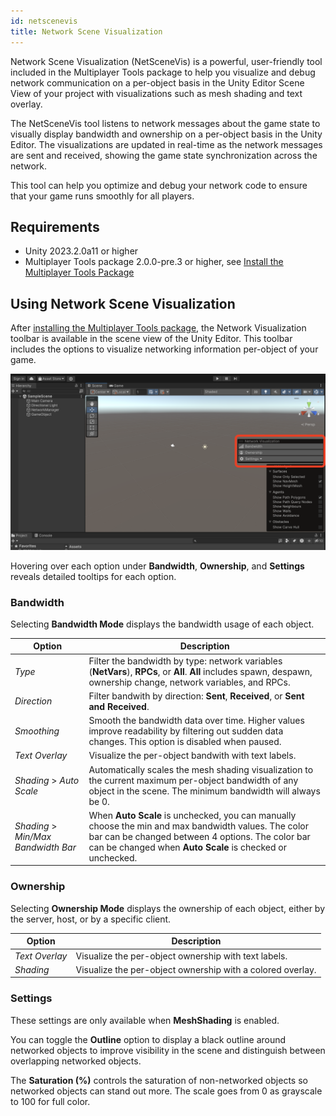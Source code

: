 ```yaml
---
id: netscenevis
title: Network Scene Visualization
---
```


Network Scene Visualization (NetSceneVis) is a powerful, user-friendly tool included in the Multiplayer Tools package to help you visualize and debug network communication on a per-object basis in the Unity Editor Scene View of your project with visualizations such as mesh shading and text overlay.

The NetSceneVis tool listens to network messages about the game state to visually display bandwidth and ownership on a per-object basis in the Unity Editor. The visualizations are updated in real-time as the network messages are sent and received, showing the game state synchronization across the network.

This tool can help you optimize and debug your network code to ensure that your game runs smoothly for all players.

## Requirements
- Unity 2023.2.0a11 or higher
- Multiplayer Tools package 2.0.0-pre.3 or higher, see [Install the Multiplayer Tools Package](./install-tools.md)

## Using Network Scene Visualization

After [installing the Multiplayer Tools package](#requirements), the Network Visualization toolbar is available in the scene view of the Unity Editor. This toolbar includes the options to visualize networking information per-object of your game.

![Screenshot of the Network Scene Visualization toolbar in the scene view of the Unity Editor](../static/img/tools/netscenevis-1.png)

Hovering over each option under **Bandwidth**, **Ownership**, and **Settings** reveals detailed tooltips for each option.

### Bandwidth

Selecting **Bandwidth Mode** displays the bandwidth usage of each object.

| Option | Description |
|---|---|
| *Type* | Filter the bandwidth by type: network variables (**NetVars**), **RPCs**, or **All**. **All** includes spawn, despawn, ownership change, network variables, and RPCs. |
| *Direction* | Filter bandwith by direction: **Sent**, **Received**, or **Sent and Received**. |
| *Smoothing* | Smooth the bandwidth data over time. Higher values improve readability by filtering out sudden data changes. This option is disabled when paused. |
| *Text Overlay* | Visualize the per-object bandwith with text labels. |
| *Shading* > *Auto Scale* | Automatically scales the mesh shading visualization to the current maximum per-object bandwidth of any object in the scene. The minimum bandwidth will always be 0. |
| *Shading* > *Min/Max Bandwidth Bar* | When **Auto Scale** is unchecked, you can manually choose the min and max bandwidth values. The color bar can be changed between 4 options. The color bar can be changed when **Auto Scale** is checked or unchecked. |

### Ownership

Selecting **Ownership Mode** displays the ownership of each object, either by the server, host, or by a specific client.

| Option | Description |
|---|---|
| *Text Overlay* | Visualize the per-object ownership with text labels. |
| *Shading* | Visualize the per-object ownership with a colored overlay. |

### Settings

These settings are only available when **MeshShading** is enabled.

You can toggle the **Outline** option to display a black outline around networked objects to improve visibility in the scene and distinguish between overlapping networked objects.

The **Saturation (%)** controls the saturation of non-networked objects so networked objects can stand out more. The scale goes from 0 as grayscale to 100 for full color.
